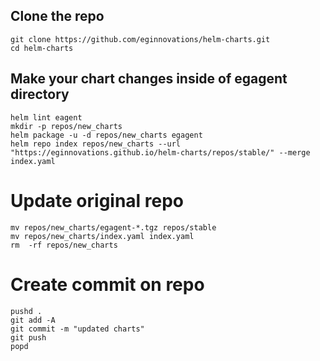 ## Clone the repo

    git clone https://github.com/eginnovations/helm-charts.git
    cd helm-charts

## Make your chart changes inside of egagent directory  

    helm lint eagent
    mkdir -p repos/new_charts
    helm package -u -d repos/new_charts egagent
    helm repo index repos/new_charts --url "https://eginnovations.github.io/helm-charts/repos/stable/" --merge index.yaml 

# Update original repo

    mv repos/new_charts/egagent-*.tgz repos/stable
    mv repos/new_charts/index.yaml index.yaml
    rm  -rf repos/new_charts

# Create commit on repo

    pushd .
    git add -A
    git commit -m "updated charts"
    git push
    popd
